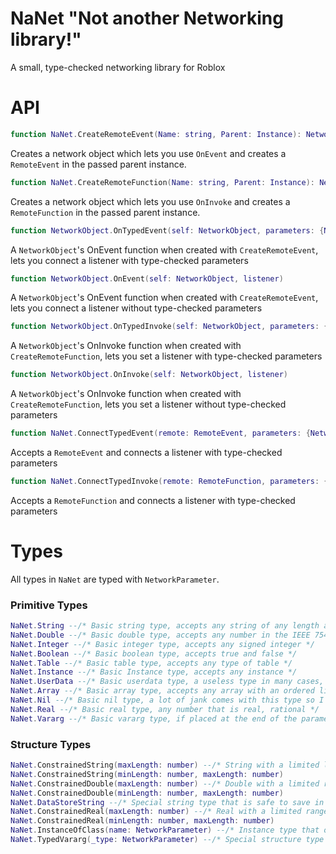 # NaNet "Not another Networking library!"
A small, type-checked networking library for Roblox

# API

```lua
function NaNet.CreateRemoteEvent(Name: string, Parent: Instance): NetworkObject
```
Creates a network object which lets you use `OnEvent` and creates a `RemoteEvent` in the passed parent instance.

```lua
function NaNet.CreateRemoteFunction(Name: string, Parent: Instance): NetworkObject
```
Creates a network object which lets you use `OnInvoke` and creates a `RemoteFunction` in the passed parent instance.

```lua
function NetworkObject.OnTypedEvent(self: NetworkObject, parameters: {NetworkParameter}, listener)
```
A `NetworkObject`'s OnEvent function when created with `CreateRemoteEvent`, lets you connect a listener with type-checked parameters

```lua
function NetworkObject.OnEvent(self: NetworkObject, listener)
```
A `NetworkObject`'s OnEvent function when created with `CreateRemoteEvent`, lets you connect a listener without type-checked parameters

```lua
function NetworkObject.OnTypedInvoke(self: NetworkObject, parameters: {NetworkParameter}, listener) 
```
A `NetworkObject`'s OnInvoke function when created with `CreateRemoteFunction`, lets you set a listener with type-checked parameters

```lua
function NetworkObject.OnInvoke(self: NetworkObject, listener) 
```
A `NetworkObject`'s OnInvoke function when created with `CreateRemoteFunction`, lets you set a listener without type-checked parameters

```lua
function NaNet.ConnectTypedEvent(remote: RemoteEvent, parameters: {NetworkParameter}, listener)
```
Accepts a `RemoteEvent` and connects a listener with type-checked parameters

```lua
function NaNet.ConnectTypedInvoke(remote: RemoteFunction, parameters: {NetworkParameter}, listener)
```
Accepts a `RemoteFunction` and connects a listener with type-checked parameters

# Types
All types in `NaNet` are typed with `NetworkParameter`. 

### Primitive Types

```lua
NaNet.String --/* Basic string type, accepts any string of any length and any type of byte */
NaNet.Double --/* Basic double type, accepts any number in the IEEE 754 standard */
NaNet.Integer --/* Basic integer type, accepts any signed integer */
NaNet.Boolean --/* Basic boolean type, accepts true and false */
NaNet.Table --/* Basic table type, accepts any type of table */
NaNet.Instance --/* Basic Instance type, accepts any instance */ 
NaNet.UserData --/* Basic userdata type, a useless type in many cases, will not accept `Instance` for security reasons */
NaNet.Array --/* Basic array type, accepts any array with an ordered list */
NaNet.Nil --/* Basic nil type, a lot of jank comes with this type so I recommend against using it */
NaNet.Real --/* Basic real type, any number that is real, rational */
NaNet.Vararg --/* Basic vararg type, if placed at the end of the parameter list the vararg 
```

### Structure Types

```lua
NaNet.ConstrainedString(maxLength: number) --/* String with a limited length */
NaNet.ConstrainedString(minLength: number, maxLength: number) 
NaNet.ConstrainedDouble(maxLength: number) --/* Double with a limited range */
NaNet.ConstrainedDouble(minLength: number, maxLength: number)
NaNet.DataStoreString --/* Special string type that is safe to save in a data store */
NaNet.ConstrainedReal(maxLength: number) --/* Real with a limited range */
NaNet.ConstrainedReal(minLength: number, maxLength: number)
NaNet.InstanceOfClass(name: NetworkParameter) --/* Instance type that only lets instances with a specific class through */
NaNet.TypedVararg(_type: NetworkParameter) --/* Special structure type that acts as a primitive, all varargs will be type-checked */
```
